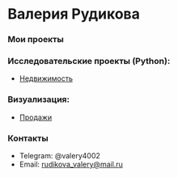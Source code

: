 # Валерия Рудикова  
### Мои проекты  
### Исследовательские проекты (Python):
- [Недвижимость](https://github.com/Valery-Rudikova/Valery-Rudikova.github.io-/blob/main/%D0%9D%D0%B5%D0%B4%D0%B2%D0%B8%D0%B6%D0%B8%D0%BC%D0%BE%D1%81%D1%82%D1%8C.ipynb)
### Визуализация:
- [Продажи](https://github.com/username/telegram-bot)
### Контакты  
- Telegram: @valery4002
- Email: rudikova_valery@mail.ru  
